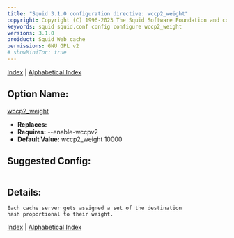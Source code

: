 ```yaml
---
title: "Squid 3.1.0 configuration directive: wccp2_weight"
copyright: Copyright (C) 1996-2023 The Squid Software Foundation and contributors
keywords: squid squid.conf config configure wccp2_weight
versions: 3.1.0
proiduct: Squid Web cache
permissions: GNU GPL v2
# showMiniToc: true
---
```

[Index](index#toc_wccp2_weight) | [Alphabetical Index](index_all#toc_wccp2_weight)

## Option Name:
[wccp2_weight](#wccp2_weight)
 * **Replaces:** 
 * **Requires:** --enable-wccpv2
 * **Default Value:** wccp2_weight 10000


## Suggested Config:
```plaintext

```

## Details:

	Each cache server gets assigned a set of the destination
	hash proportional to their weight.



[Index](index#toc_wccp2_weight) | [Alphabetical Index](index_all#toc_wccp2_weight)

